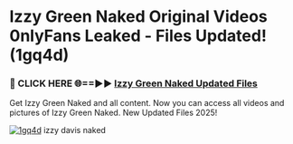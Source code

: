 # Izzy Green Naked Original Videos 0nlyFans Leaked - Files Updated! (1gq4d)

<h3>🔴 CLICK HERE 🌐==►► <a href="https://tinyurl.com/up5wt9bj" rel="nofollow">Izzy Green Naked Updated Files</a></h3>

Get Izzy Green Naked and all content. Now you can access all videos and pictures of Izzy Green Naked. New Updated Files 2025!

[![1gq4d](https://i.imgur.com/ABiUzMV.gif)](https://tinyurl.com/up5wt9bj)
izzy davis naked